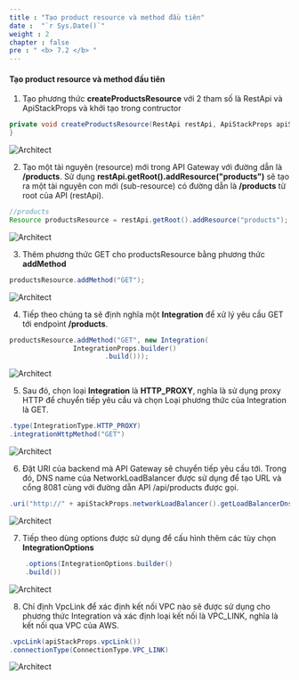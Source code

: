```yaml
---
title : "Tạo product resource và method đầu tiên"
date :  "`r Sys.Date()`" 
weight : 2
chapter : false
pre : " <b> 7.2 </b> "
---
```


#### Tạo product resource và method đầu tiên

1. Tạo phương thức **createProductsResource** với 2 tham số là RestApi và ApiStackProps và khởi tạo trong contructor

```java
private void createProductsResource(RestApi restApi, ApiStackProps apiStackProps) {
}
```
![Architect](/images/7/2/01.png?featherlight=false&width=60pc)

2. Tạo một tài nguyên (resource) mới trong API Gateway với đường dẫn là **/products**. Sử dụng **restApi.getRoot().addResource("products")** sẽ tạo ra một tài nguyên con mới (sub-resource) có đường dẫn là **/products** từ root của API (restApi).

```java
//products
Resource productsResource = restApi.getRoot().addResource("products");
```
![Architect](/images/7/2/02.png?featherlight=false&width=60pc)

3. Thêm phương thức GET cho productsResource bằng phương thức **addMethod**

```java
productsResource.addMethod("GET");
```
![Architect](/images/7/2/03.png?featherlight=false&width=60pc)

4. Tiếp theo chúng ta sẽ định nghĩa một **Integration** để xử lý yêu cầu GET tới endpoint **/products**.

```java
productsResource.addMethod("GET", new Integration(
                IntegrationProps.builder()
                        .build()));
```
![Architect](/images/7/2/04.png?featherlight=false&width=60pc)

5. Sau đó, chọn loại **Integration** là **HTTP_PROXY**, nghĩa là sử dụng proxy HTTP để chuyển tiếp yêu cầu và chọn Loại phương thức của Integration là GET.

```java
.type(IntegrationType.HTTP_PROXY)
.integrationHttpMethod("GET")
```

![Architect](/images/7/2/05.png?featherlight=false&width=60pc)

6. Đặt URI của backend mà API Gateway sẽ chuyển tiếp yêu cầu tới. Trong đó, DNS name của NetworkLoadBalancer được sử dụng để tạo URL và cổng 8081 cùng với đường dẫn API /api/products được gọi.

```java
.uri("http://" + apiStackProps.networkLoadBalancer().getLoadBalancerDnsName() +":8080/api/products")
```

![Architect](/images/7/2/06.png?featherlight=false&width=60pc)

7. Tiếp theo dùng options được sử dụng để cấu hình thêm các tùy chọn **IntegrationOptions**

```java
    .options(IntegrationOptions.builder()
    .build())
```
![Architect](/images/7/2/07.png?featherlight=false&width=60pc)

8. Chỉ định VpcLink để xác định kết nối VPC nào sẽ được sử dụng cho phương thức Integration và xác định loại kết nối là VPC_LINK, nghĩa là kết nối qua VPC của AWS.

```java
.vpcLink(apiStackProps.vpcLink())
.connectionType(ConnectionType.VPC_LINK)
```
![Architect](/images/7/2/08.png?featherlight=false&width=60pc)
